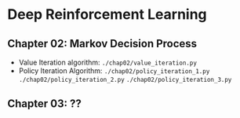 # Deep Reinforcement Learning

## Chapter 02: Markov Decision Process
* Value Iteration algorithm: 
    `./chap02/value_iteration.py`
* Policy Iteration Algorithm:
    `./chap02/policy_iteration_1.py`
    `./chap02/policy_iteration_2.py`
    `./chap02/policy_iteration_3.py`

## Chapter 03: ??
    